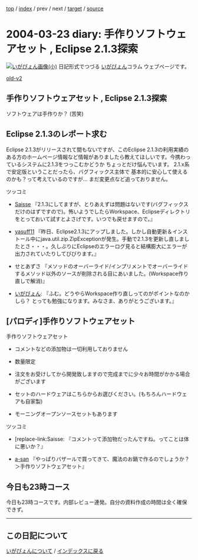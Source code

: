 [top](https://igapyon.github.io/diary/) 
 / [index](https://igapyon.github.io/diary/2004/index.html) 
 / prev 
 / next 
 / [target](https://igapyon.github.io/diary/2004/ig040323.html) 
 / [source](https://github.com/igapyon/diary/blob/gh-pages/2004/ig040323.html.src.md) 

2004-03-23 diary: 手作りソフトウェアセット , Eclipse 2.1.3探索
=====================================================================================================
[![いがぴょん画像(小)](https://igapyon.github.io/diary/images/iga200306s.jpg "いがぴょん")](https://igapyon.github.io/diary/memo/memoigapyon.html) 日記形式でつづる [いがぴょん](https://igapyon.github.io/diary/memo/memoigapyon.html)コラム ウェブページです。

[old-v2](ig040323-orig.html)

## 手作りソフトウェアセット , Eclipse 2.1.3探索

ソフトウェアは手作りか？ (苦笑)


## Eclipse 2.1.3のレポート求む

Eclipse 2.1.3がリリースされて間もないですが、このEclipse 2.1.3の利用実績のある方のホームページ情報など情報がありましたら教えてほしいです。今携わっているシステムに2.1.3をつっこむかどうか ちょっとだけ悩んでいます。
2.1.x系で安定版ということだったら、バグフィックス主体で 基本的に安心して使えるのかも？って考えているのですが… まだ変更点など追っておりません。

ツッコミ


* [Saisse](http://www.saisse.jp/pukiwiki/pukiwiki.php?Saisse) 『2.1.3にしてますが、とりあえずは問題はないです(バグフィックスだけのはずですので)。怖いようでしたらWorkspace、Eclipseディレクトリをとっておいて試すとよさげです。いつでも戻せますので。』
  
* [yasuff11](http://d.hatena.ne.jp/yasuff11/) 『昨日、Eclipse2.1.3にアップしました。しかし自動更新＆インストール中にjava.util.zip.ZipExceptionが発生。手動で2.1.3を更新し直しましたとさ・・・。久しぶりにEclipseのエラーログ見ると結構膨大にエラーが出力されていたりしてびびります。』
  
* せとあずさ 『メソッドのオーバーライド/インプリメントでオーバーライドするメソッド以外のソースが削除される目にあいました。(Workspace作り直しで解消)』
  
* [いがぴょん](http://www.igapyon.jp/igapyon/diary/memo/memoigapyon.html): 『ふむ。どうやらWorkspace作り直しってのがポイントなのかしら？
  とっても勉強になります。みなさま、ありがとうございます。』

## [パロディ]手作りソフトウェアセット

手作りソフトウェアセット


* コメントなどの添加物は一切利用しておりません
  
* 数量限定
  
* 注文をお受けしてから開発致しますので完成までに少々お時間がかかる場合がございます
  
* セットのハードウェアはこちらからお選びください。(もちろんハードウェアも自家製)
  
* モーニングオープンソースセットもあります

ツッコミ


* [replace-link:Saisse: 『コメントって添加物だったんですね。ってことは体に悪いか？』
  
* [a-san](http://d.hatena.ne.jp/a-san/) 『やっぱりバザールで買ってきて、魔法のお鍋で作るのでしょうか？＞手作りソフトウェアセット』



## 今日も23時コース

今日も23時コースです。内部レビュー連発。自分の資料作成の時間は全く確保できず。


----------------------------------------------------------------------------------------------------

## この日記について
[いがぴょんについて](https://igapyon.github.io/diary/memo/memoigapyon.html) / [インデックスに戻る](https://igapyon.github.io/diary/idxall.html)
